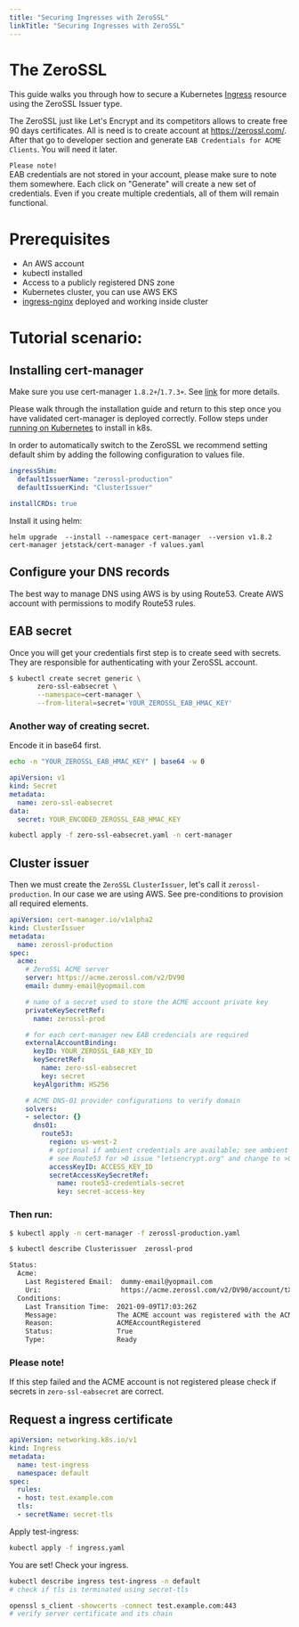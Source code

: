 ```yaml
---
title: "Securing Ingresses with ZeroSSL"
linkTitle: "Securing Ingresses with ZeroSSL"
---
```


# The ZeroSSL

This guide walks you through how to secure a Kubernetes [Ingress](https://kubernetes.io/docs/concepts/services-networking/ingress/) resource using the ZeroSSL Issuer type.

The ZeroSSL just like Let's Encrypt and its competitors allows to create free 90 days certificates. All is need is to create account at https://zerossl.com/. After that go to developer section and generate `EAB Credentials for ACME Clients`. You will need it later.


`Please note!` \
EAB credentials are not stored in your account, please make sure to note them somewhere. Each click on "Generate" will create a new set of credentials. Even if you create multiple credentials, all of them will remain functional.



# Prerequisites

- An AWS account
- kubectl installed
- Access to a publicly registered DNS zone
- Kubernetes cluster, you can use AWS EKS
- [ingress-nginx](https://kubernetes.github.io/ingress-nginx/) deployed and working inside cluster


# Tutorial scenario:

## Installing cert-manager

Make sure you use cert-manager `1.8.2+`/`1.7.3+`. See [link](https://github.com/cert-manager/cert-manager/pull/5226) for more details.

Please walk through the installation guide and return to this step once you
have validated cert-manager is deployed correctly. Follow steps under [running on
Kubernetes](../../installation/helm.md) to install in k8s.

In order to automatically switch to the ZeroSSL we recommend setting default shim by adding the following configuration to values file.

```yaml
ingressShim:
  defaultIssuerName: "zerossl-production"
  defaultIssuerKind: "ClusterIssuer"

installCRDs: true
```

Install it using helm:
```
helm upgrade  --install --namespace cert-manager  --version v1.8.2 cert-manager jetstack/cert-manager -f values.yaml 
```

## Configure your DNS records

The best way to manage DNS using AWS is by using Route53. Create AWS account with permissions to modify Route53 rules.

## EAB secret
Once you will get your credentials first step is to create seed with secrets. They are responsible for authenticating with your ZeroSSL account. 

```bash
$ kubectl create secret generic \
       zero-ssl-eabsecret \
       --namespace=cert-manager \
       --from-literal=secret='YOUR_ZEROSSL_EAB_HMAC_KEY'
```

### Another way of creating secret.

Encode it in base64 first.
```bash
echo -n "YOUR_ZEROSSL_EAB_HMAC_KEY" | base64 -w 0
```

```yaml
apiVersion: v1
kind: Secret
metadata:
  name: zero-ssl-eabsecret
data:
  secret: YOUR_ENCODED_ZEROSSL_EAB_HMAC_KEY
```
```bash
kubectl apply -f zero-ssl-eabsecret.yaml -n cert-manager
```

## Cluster issuer
Then we must create the `ZeroSSL` `ClusterIssuer`, let's call it `zerossl-production`. In our case we are using AWS. See pre-conditions to provision all required elements.

```yaml
apiVersion: cert-manager.io/v1alpha2
kind: ClusterIssuer
metadata:
  name: zerossl-production
spec:
  acme:
    # ZeroSSL ACME server
    server: https://acme.zerossl.com/v2/DV90
    email: dummy-email@yopmail.com

    # name of a secret used to store the ACME account private key
    privateKeySecretRef:
      name: zerossl-prod

    # for each cert-manager new EAB credencials are required
    externalAccountBinding:
      keyID: YOUR_ZEROSSL_EAB_KEY_ID
      keySecretRef:
        name: zero-ssl-eabsecret
        key: secret
      keyAlgorithm: HS256

    # ACME DNS-01 provider configurations to verify domain
    solvers:
    - selector: {}
      dns01:
        route53:
          region: us-west-2
          # optional if ambient credentials are available; see ambient credentials documentation
          # see Route53 for >0 issue "letsencrypt.org" and change to >0 issue "sectigo.com"
          accessKeyID: ACCESS_KEY_ID
          secretAccessKeySecretRef:
            name: route53-credentials-secret
            key: secret-access-key

```

### Then run:

```bash
$ kubectl apply -n cert-manager -f zerossl-production.yaml
```

```bash
$ kubectl describe Clusterissuer  zerossl-prod

Status:
  Acme:
    Last Registered Email:  dummy-email@yopmail.com
    Uri:                    https://acme.zerossl.com/v2/DV90/account/tXXX_NwSv15rlS_XXXX
  Conditions:
    Last Transition Time:  2021-09-09T17:03:26Z
    Message:               The ACME account was registered with the ACME server
    Reason:                ACMEAccountRegistered
    Status:                True
    Type:                  Ready
```

### Please note!
If this step failed and the ACME account is not registered please check if secrets in `zero-ssl-eabsecret` are correct.

## Request a ingress certificate


```yaml
apiVersion: networking.k8s.io/v1
kind: Ingress
metadata:
  name: test-ingress
  namespace: default
spec:
  rules:
  - host: test.example.com
  tls:
  - secretName: secret-tls

```

Apply test-ingress:

```bash
kubectl apply -f ingress.yaml
```

You are set! Check your ingress.
```bash
kubectl describe ingress test-ingress -n default
# check if tls is terminated using secret-tls

openssl s_client -showcerts -connect test.example.com:443
# verify server certificate and its chain
```
